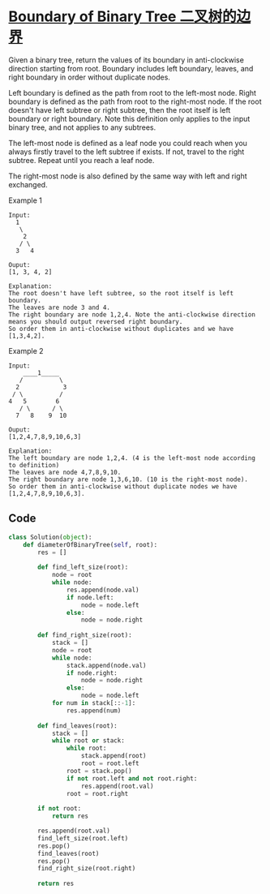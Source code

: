 # [Boundary of Binary Tree 二叉树的边界](https://www.cnblogs.com/grandyang/p/6833459.html)

Given a binary tree, return the values of its boundary in anti-clockwise direction starting from root. Boundary includes left boundary, leaves, and right boundary in order without duplicate nodes.

Left boundary is defined as the path from root to the left-most node. Right boundary is defined as the path from root to the right-most node. If the root doesn't have left subtree or right subtree, then the root itself is left boundary or right boundary. Note this definition only applies to the input binary tree, and not applies to any subtrees.

The left-most node is defined as a leaf node you could reach when you always firstly travel to the left subtree if exists. If not, travel to the right subtree. Repeat until you reach a leaf node.

The right-most node is also defined by the same way with left and right exchanged.

Example 1

```
Input:
  1
   \
    2
   / \
  3   4

Ouput:
[1, 3, 4, 2]

Explanation:
The root doesn't have left subtree, so the root itself is left boundary.
The leaves are node 3 and 4.
The right boundary are node 1,2,4. Note the anti-clockwise direction means you should output reversed right boundary.
So order them in anti-clockwise without duplicates and we have [1,3,4,2].
```

 

Example 2

```
Input:
    ____1_____
   /          \
  2            3
 / \          / 
4   5        6   
   / \      / \
  7   8    9  10  
       
Ouput:
[1,2,4,7,8,9,10,6,3]

Explanation:
The left boundary are node 1,2,4. (4 is the left-most node according to definition)
The leaves are node 4,7,8,9,10.
The right boundary are node 1,3,6,10. (10 is the right-most node).
So order them in anti-clockwise without duplicate nodes we have [1,2,4,7,8,9,10,6,3].
```



## Code

```python
class Solution(object):
    def diameterOfBinaryTree(self, root):
        res = []
        
        def find_left_size(root):
            node = root
            while node:
                res.append(node.val)
                if node.left:
                    node = node.left
                else:
                    node = node.right             
        
        def find_right_size(root):
            stack = []
            node = root
            while node:
                stack.append(node.val)
                if node.right:
                    node = node.right
                else:
                    node = node.left
            for num in stack[::-1]:
                res.append(num)
        
        def find_leaves(root):
            stack = []
            while root or stack:
                while root:
                    stack.append(root)
                    root = root.left
                root = stack.pop()
                if not root.left and not root.right:
                    res.append(root.val)
                root = root.right
        
        if not root:
            return res

        res.append(root.val)
        find_left_size(root.left)
        res.pop()
        find_leaves(root)
        res.pop()
        find_right_size(root.right)
        
        return res
```

